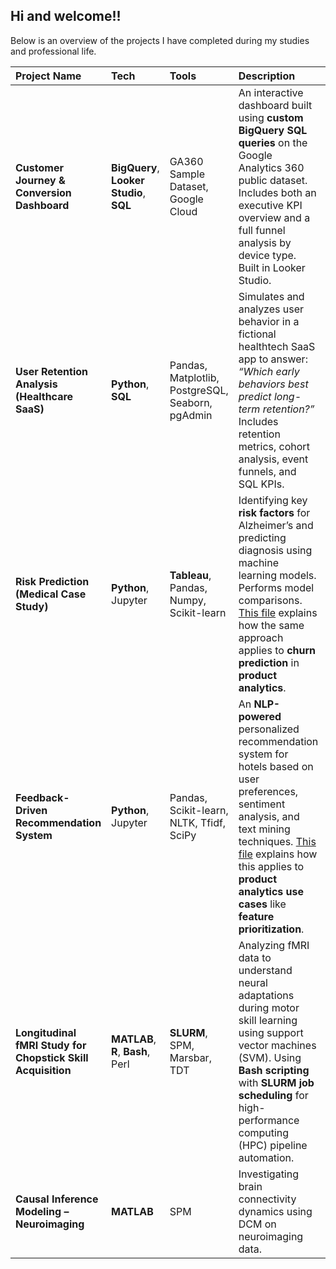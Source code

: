## Hi and welcome!! 

Below is an overview of the projects I have completed during my studies and professional life. 

| Project Name | Tech | Tools | Description | Link |
|:-------------|:------|:-------|:-------------|:------|
| **Customer Journey & Conversion Dashboard** | **BigQuery**, **Looker Studio**, **SQL** | GA360 Sample Dataset, Google Cloud | An interactive dashboard built using **custom BigQuery SQL queries** on the Google Analytics 360 public dataset. Includes both an executive KPI overview and a full funnel analysis by device type. Built in Looker Studio. | [Looker Dashboard](https://lookerstudio.google.com/reporting/5ba94044-8343-40f2-bf4c-c7770eab143d) |
| **User Retention Analysis (Healthcare SaaS)** | **Python**, **SQL** | Pandas, Matplotlib, PostgreSQL, Seaborn, pgAdmin | Simulates and analyzes user behavior in a fictional healthtech SaaS app to answer: *“Which early behaviors best predict long-term retention?”* Includes retention metrics, cohort analysis, event funnels, and SQL KPIs. | [Repo](https://github.com/lalersoy/user-retention-analysis) |
| **Risk Prediction (Medical Case Study)** | **Python**, Jupyter | **Tableau**, Pandas, Numpy, Scikit-learn | Identifying key **risk factors** for Alzheimer’s and predicting diagnosis using  machine learning models. Performs model comparisons. [This file](https://github.com/lalersoy/alzheimers-disease-prediction/blob/main/alzheimers_to_churn.md) explains how the same approach applies to **churn prediction** in **product analytics**.| [Repo](https://github.com/lalersoy/alzheimers-disease-prediction) • [Tableau](https://public.tableau.com/views/alzheimers-prediction/Dashboard1?:language=en-GB&:sid=&:redirect=auth&:display_count=n&:origin=viz_share_link) |
| **Feedback-Driven Recommendation System** | **Python**, Jupyter| Pandas, Scikit-learn, NLTK, Tfidf, SciPy | An **NLP-powered** personalized recommendation system for hotels based on user preferences, sentiment analysis, and text mining techniques. [This file](https://github.com/lalersoy/hotel-recommendation-system/blob/main/review_feedback_product_analytics.md) explains how this applies to **product analytics use cases** like **feature prioritization**. | [Repo](https://github.com/lalersoy/hotel-recommendation-system) |
| **Longitudinal fMRI Study for Chopstick Skill Acquisition** | **MATLAB**, **R**, **Bash**, Perl | **SLURM**, SPM, Marsbar, TDT | Analyzing fMRI data to understand neural adaptations during motor skill learning using support vector machines (SVM). Using **Bash scripting** with **SLURM job scheduling** for high-performance computing (HPC) pipeline automation. | [Repo](https://github.com/lalersoy/masters-thesis) |
| **Causal Inference Modeling – Neuroimaging** | **MATLAB** | SPM | Investigating brain connectivity dynamics using DCM on neuroimaging data. | [Repo](https://github.com/lalersoy/dynamic-causal-modelling) |


